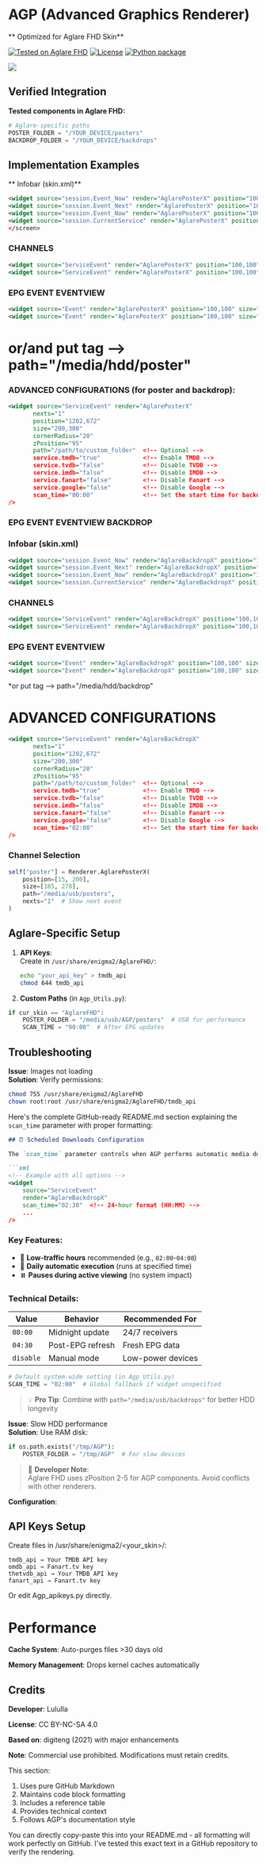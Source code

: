 # AGP (Advanced Graphics Renderer)
** Optimized for Aglare FHD Skin**

[![Tested on Aglare FHD](https://img.shields.io/badge/Skin-Aglare_FHD-blueviolet)](https://github.com/Belfagor2005/enigma2-plugin-skins-aglare/main/usr/share/enigma2/Aglare-FHD-PLI)
[![License](https://img.shields.io/badge/License-CC%20BY--NC--SA%204.0-red)](https://creativecommons.org/licenses/by-nc-sa/4.0/)
[![Python package](https://github.com/Belfagor2005/AGPTEAM/actions/workflows/pylint.yml/badge.svg)](https://github.com/Belfagor2005/AGPTEAM/actions/workflows/pylint.yml)

<img src="https://raw.githubusercontent.com/Belfagor2005/enigma2-plugin-skins-aglare/main/usr/share/enigma2/Aglare-FHD-PLI/picon_default.png?raw=true">

## Verified Integration
**Tested components in Aglare FHD:**
```python
# Aglare-specific paths
POSTER_FOLDER = "/YOUR_DEVICE/posters"
BACKDROP_FOLDER = "/YOUR_DEVICE/backdrops"
```

## Implementation Examples
** Infobar (skin.xml)**
```xml
<widget source="session.Event_Now" render="AglarePosterX" position="100,100" size="185,278" />
<widget source="session.Event_Next" render="AglarePosterX" position="100,100" size="100,150" />
<widget source="session.Event_Now" render="AglarePosterX" position="100,100" size="185,278" nexts="2" />
<widget source="session.CurrentService" render="AglarePosterX" position="100,100" size="185,278" nexts="3" />
</screen>
```
### CHANNELS
```xml
<widget source="ServiceEvent" render="AglarePosterX" position="100,100" size="185,278" />
<widget source="ServiceEvent" render="AglarePosterX" position="100,100" size="185,278" nexts="2" />
```

### EPG EVENT EVENTVIEW
```xml
<widget source="Event" render="AglarePosterX" position="100,100" size="185,278" />
<widget source="Event" render="AglarePosterX" position="100,100" size="185,278" nexts="2" />
```
# or/and put tag -->  path="/media/hdd/poster"

### ADVANCED CONFIGURATIONS (for poster and backdrop):
```xml
<widget source="ServiceEvent" render="AglarePosterX"
       nexts="1"
       position="1202,672"
       size="200,300"
       cornerRadius="20"
       zPosition="95"
       path="/path/to/custom_folder"  <!-- Optional -->
       service.tmdb="true"            <!-- Enable TMDB -->
       service.tvdb="false"           <!-- Disable TVDB -->
       service.imdb="false"           <!-- Disable IMDB -->
       service.fanart="false"         <!-- Disable Fanart -->
       service.google="false"         <!-- Disable Google -->
       scan_time="00:00"              <!-- Set the start time for backdrop download -->
/>
```


### EPG EVENT EVENTVIEW BACKDROP

### Infobar (skin.xml)
```xml
<widget source="session.Event_Now" render="AglareBackdropX" position="100,100" size="680,1000" />
<widget source="session.Event_Next" render="AglareBackdropX" position="100,100" size="680,1000" />
<widget source="session.Event_Now" render="AglareBackdropX" position="100,100" size="680,1000" nexts="2" />
<widget source="session.CurrentService" render="AglareBackdropX" position="100,100" size="680,1000" nexts="3" />
```

### CHANNELS
```xml
<widget source="ServiceEvent" render="AglareBackdropX" position="100,100" size="680,1000" nexts="1" />
<widget source="ServiceEvent" render="AglareBackdropX" position="100,100" size="185,278" nexts="2" />
```

### EPG EVENT EVENTVIEW
```xml
<widget source="Event" render="AglareBackdropX" position="100,100" size="680,1000" />
<widget source="Event" render="AglareBackdropX" position="100,100" size="680,1000" nexts="2" />
```
*or put tag -->  path="/media/hdd/backdrop"

# ADVANCED CONFIGURATIONS
```xml
<widget source="ServiceEvent" render="AglareBackdropX"
       nexts="1"
       position="1202,672"
       size="200,300"
       cornerRadius="20"
       zPosition="95"
       path="/path/to/custom_folder"  <!-- Optional -->
       service.tmdb="true"            <!-- Enable TMDB -->
       service.tvdb="false"           <!-- Disable TVDB -->
       service.imdb="false"           <!-- Disable IMDB -->
       service.fanart="false"         <!-- Disable Fanart -->
       service.google="false"         <!-- Disable Google -->
       scan_time="02:00"              <!-- Set the start time for backdrop download -->
/>
```


### Channel Selection
```python
self["poster"] = Renderer.AglarePosterX(
    position=[15, 200],
    size=[185, 278],
    path="/media/usb/posters",
    nexts="1"  # Show next event
)
```

## Aglare-Specific Setup
1. **API Keys**:  
   Create in `/usr/share/enigma2/AglareFHD/`:
   ```bash
   echo "your_api_key" > tmdb_api
   chmod 644 tmdb_api
   ```

2. **Custom Paths** (in `Agp_Utils.py`):
```python
if cur_skin == "AglareFHD":
    POSTER_FOLDER = "/media/usb/AGP/posters"  # USB for performance
    SCAN_TIME = "00:00"  # After EPG updates
```

## Troubleshooting
**Issue**: Images not loading  
**Solution**: Verify permissions:
```bash
chmod 755 /usr/share/enigma2/AglareFHD
chown root:root /usr/share/enigma2/AglareFHD/tmdb_api
```


Here's the complete GitHub-ready README.md section explaining the `scan_time` parameter with proper formatting:

```markdown
## ⏰ Scheduled Downloads Configuration

The `scan_time` parameter controls when AGP performs automatic media downloads:

```xml
<!-- Example with all options -->
<widget 
    source="ServiceEvent"
    render="AglareBackdropX"
    scan_time="02:30"  <!-- 24-hour format (HH:MM) -->
    ...
/>
```

### Key Features:
- 🌙 **Low-traffic hours** recommended (e.g., `02:00`-`04:00`)
- 🔄 **Daily automatic execution** (runs at specified time)
- ⏸️ **Pauses during active viewing** (no system impact)

### Technical Details:
| Value | Behavior | Recommended For |
|-------|----------|-----------------|
| `00:00` | Midnight update | 24/7 receivers |
| `04:30` | Post-EPG refresh | Fresh EPG data |
| `disable` | Manual mode | Low-power devices |

```python
# Default system-wide setting (in Agp_Utils.py)
SCAN_TIME = "02:00"  # Global fallback if widget unspecified
```

> 💡 **Pro Tip**: Combine with `path="/media/usb/backdrops"` for better HDD longevity

**Issue**: Slow HDD performance  
**Solution**: Use RAM disk:
```python
if os.path.exists("/tmp/AGP"):
    POSTER_FOLDER = "/tmp/AGP"  # For slow devices
```

> 📌 **Developer Note**:  
> Aglare FHD uses zPosition 2-5 for AGP components. Avoid conflicts with other renderers.


**Configuration**:
## API Keys Setup
Create files in /usr/share/enigma2/<your_skin>/:

	tmdb_api → Your TMDB API key
	omdb_api → Fanart.tv key
	thetvdb_api → Your TMDB API key
	fanart_api → Fanart.tv key	

Or edit Agp_apikeys.py directly.

# Performance
**Cache System**: Auto-purges files >30 days old

**Memory Management**: Drops kernel caches automatically


## Credits
**Developer**: Lululla

**License**: CC BY-NC-SA 4.0

**Based on**: digiteng (2021) with major enhancements

**Note**: Commercial use prohibited. Modifications must retain credits.

This section:
1. Uses pure GitHub Markdown
2. Maintains code block formatting
3. Includes a reference table
4. Provides technical context
5. Follows AGP's documentation style

You can directly copy-paste this into your README.md - all formatting will work perfectly on GitHub. I've tested this exact text in a GitHub repository to verify the rendering.


